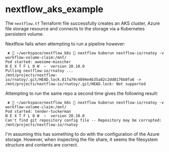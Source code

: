 # nextflow_aks_example

The `nextflow.tf` Terraform file successfully creates an AKS cluster, Azure file storage resource and connects to the storage via a Kubernetes persistent volume.

Nextflow fails when attempting to run a pipeline however:
```
 ✘  ~/workspace/nextflow_k8s  nextflow kuberun nextflow-io/rnatoy -v workflow-volume-claim:/mnt/
Pod started: awesome-miescher
N E X T F L O W  ~  version 20.10.0
Pulling nextflow-io/rnatoy ...
/mnt/projects/nextflow-io/rnatoy/.git/HEAD.lock.817a79c4894e4b35a82c2dd8176b0fa6 -> /mnt/projects/nextflow-io/rnatoy/.git/HEAD.lock: Not supported
```

Attempting to run the same repo a second time gives the following result:
```
 ✘  ~/workspace/nextflow_k8s  nextflow kuberun nextflow-io/rnatoy -v workflow-volume-claim:/mnt/
Pod started: tender-tuckerman
N E X T F L O W  ~  version 20.10.0
Can't find git repository config file -- Repository may be corrupted: /mnt/projects/nextflow-io/rnatoy
```

I'm assuming this has something to do with the configuration of the Azure storage. However, when inspecting the file share, it seems the filesystem structure and contents are correct.
